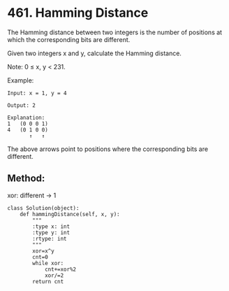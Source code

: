 # 461. Hamming Distance

The Hamming distance between two integers is the number of positions at which the corresponding bits are different.

Given two integers x and y, calculate the Hamming distance.

Note:
0 ≤ x, y < 231.

Example:

    Input: x = 1, y = 4
    
    Output: 2
    
    Explanation:
    1   (0 0 0 1)
    4   (0 1 0 0)
           ↑   ↑

The above arrows point to positions where the corresponding bits are different.

## Method:

xor: different -> 1

    class Solution(object):
        def hammingDistance(self, x, y):
            """
            :type x: int
            :type y: int
            :rtype: int
            """
            xor=x^y
            cnt=0
            while xor:
                cnt+=xor%2
                xor/=2
            return cnt